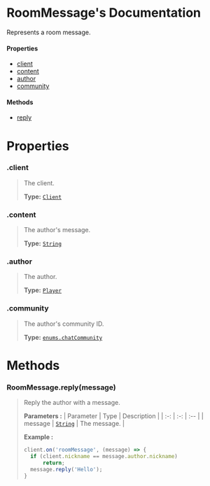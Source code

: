 # RoomMessage's Documentation
Represents a room message.

#### Properties 
* [client](#client)
* [content](#content)
* [author](#author)
* [community](#community)
#### Methods 
* [reply](#reply)



# Properties 

### <a id=client></a>.client

>The client.
>
>**Type:**  [`Client`](Client.md)
### <a id=content></a>.content

>The author's message.
>
>**Type:**  [`String`](https://developer.mozilla.org/en-US/docs/Web/JavaScript/Reference/Global_Objects/String)
### <a id=author></a>.author

>The author.
>
>**Type:**  [`Player`](Player.md)
### <a id=community></a>.community

>The author's community ID.
>
>**Type:**  [`enums.chatCommunity`](Enums.md#chatCommunity)


# Methods

### <a id=reply></a>RoomMessage.reply(message)

>Reply the author with a message.
>
>**Parameters :**
>| Parameter | Type | Description |
>| :-: | :-: | :-- |
>| message |  [`String`](https://developer.mozilla.org/en-US/docs/Web/JavaScript/Reference/Global_Objects/String) | The message. |
>
>
> **Example :**
 >```js
>client.on('roomMessage', (message) => {
>	if (client.nickname == message.author.nickname)
>		return;
>	message.reply('Hello');
>}
>```
